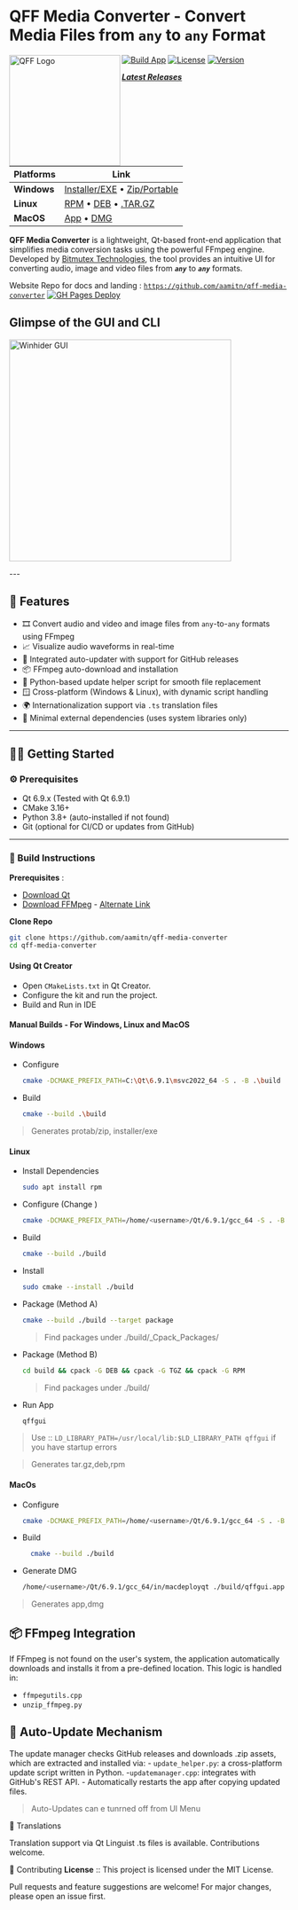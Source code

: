 # QFF Media Converter - Convert Media Files from  **`any`**  to **`any`**  Format

<img src=".\icon\6.png" alt="QFF Logo" width="200" align="left"/>

[![Build App](https://github.com/aamitn/qff-media-converter/actions/workflows/cmake.yml/badge.svg)](https://github.com/aamitn/qff-media-converter/actions/workflows/cmake.yml)
[![License](https://img.shields.io/github/license/aamitn/qff-media-converter)](./LICENSE)
[![Version](https://img.shields.io/github/v/release/aamitn/qff-media-converter)](https://github.com/aamitn/Winhider/releases/)

[**_Latest Releases_**](https://github.com/aamitn/qff-media-converter/releases/latest)

| **Platforms**    | **Link**                                                                                                                                                                                            |
|---------------------|-----------------------------------------------------------------------------------------------------------------------------------------------------------------------------------------------------|
**Windows**  | [Installer/EXE](https://github.com/aamitn/qff-media-converter/releases/latest/download/qff_installer.exe) • [Zip/Portable](https://github.com/aamitn/qff-media-converter/releases/latest/download/dist.zip) |
| **Linux** | [RPM](hhttps://github.com/aamitn/qff-media-converter/releases/latest/download/qffgui-1.2.11-Linux.rpm) • [DEB](https://github.com/aamitn/qff-media-converter/releases/latest/download/qffgui-1.2.11-Linux.deb) • [.TAR.GZ](https://github.com/aamitn/qff-media-converter/releases/latest/download/qffgui-1.2.11-Linux.tar.gz)                                         |
| **MacOS** | [App](https://github.com/aamitn/qff-media-converter/releases/latest/download/qffgui.app) • [DMG](https://github.com/aamitn/qff-media-converter/releases/latest/download/qffgui.dmg) |


**QFF Media Converter** is a lightweight, Qt-based front-end application that simplifies media conversion tasks using the powerful FFmpeg engine. Developed by [Bitmutex Technologies](https://www.bitmutex.com), the tool provides an intuitive UI for converting audio, image  and video files from  _**`any`**_  to _**`any`**_  formats.

Website Repo for docs and landing : [`https://github.com/aamitn/qff-media-converter`](https://github.com/aamitn/qff-media-converter)
[![GH Pages Deploy](https://github.com/aamitn/winhider-website/actions/workflows/astro.yml/badge.svg)](https://github.com/aamitn/winhider-website/actions/workflows/astro.yml)


## Glimpse of the GUI and CLI
<p float="left">
  <img src="./icon/ss.png" width="400" alt="Winhider GUI" />
</p>
---

## 🚀 Features

- 🎞️ Convert audio and video and image files from `any`-to-`any` formats using FFmpeg
- 📈 Visualize audio waveforms in real-time
- 🔄 Integrated auto-updater with support for GitHub releases
- 📦 FFmpeg auto-download and installation
- 🐍 Python-based update helper script for smooth file replacement
- 🪟 Cross-platform (Windows & Linux), with dynamic script handling
- 🌍 Internationalization support via `.ts` translation files
- 🧰 Minimal external dependencies (uses system libraries only)

---

## 🧑‍💻 Getting Started

### ⚙️ Prerequisites

- Qt 6.9.x (Tested with Qt 6.9.1)
- CMake 3.16+
- Python 3.8+ (auto-installed if not found)
- Git (optional for CI/CD or updates from GitHub)

---

### 🔨 Build Instructions

**Prerequisites** :
- [Download Qt](https://www.qt.io/download-qt-installer-oss)
- [Download FFMpeg](https://github.com/btbn/ffmpeg-builds/releases) - [Alternate Link](https://www.gyan.dev/ffmpeg/builds)

**Clone Repo** 
```sh
git clone https://github.com/aamitn/qff-media-converter
cd qff-media-converter
```

#### Using Qt Creator

- Open `CMakeLists.txt` in Qt Creator.
- Configure the kit and run the project.
- Build and Run in IDE


#### Manual Builds - For Windows, Linux and MacOS

#### Windows
- Configure
  ```sh 
  cmake -DCMAKE_PREFIX_PATH=C:\Qt\6.9.1\msvc2022_64 -S . -B .\build
  ```

- Build
  ```sh 
  cmake --build .\build
  ```
> Generates protab/zip, installer/exe

#### Linux
- Install Dependencies
  ```sh 
  sudo apt install rpm 
  ```

- Configure (Change <username>)
  ```sh 
  cmake -DCMAKE_PREFIX_PATH=/home/<username>/Qt/6.9.1/gcc_64 -S . -B ./build
  ```

- Build
  ```sh 
  cmake --build ./build
  ```
  

- Install
  ```sh 
  sudo cmake --install ./build
  ```

- Package (Method A)
  ```sh 
  cmake --build ./build --target package
  ```
  > Find packages under ./build/_Cpack_Packages/

- Package (Method B)
  ```sh 
  cd build && cpack -G DEB && cpack -G TGZ && cpack -G RPM
  ```
  > Find packages under ./build/

- Run App
  ```sh 
  qffgui
  ```
> Use :: `LD_LIBRARY_PATH=/usr/local/lib:$LD_LIBRARY_PATH qffgui` if you have startup errors

> Generates tar.gz,deb,rpm

#### MacOs
- Configure
  ```sh 
  cmake -DCMAKE_PREFIX_PATH=/home/<username>/Qt/6.9.1/gcc_64 -S . -B ./build
  ```

- Build
  ```sh 
    cmake --build ./build
  ```

- Generate DMG
  ```sh
  /home/<username>/Qt/6.9.1/gcc_64/in/macdeployqt ./build/qffgui.app -dmg -qmldir="./"
  ```
> Generates app,dmg


## 📦  FFmpeg Integration

If FFmpeg is not found on the user's system, the application automatically downloads and installs it from a pre-defined location. This logic is handled in:
- `ffmpegutils.cpp`
- `unzip_ffmpeg.py`

##  🔄 Auto-Update Mechanism

The update manager checks GitHub releases and downloads .zip assets, which are extracted and installed via:
    - `update_helper.py`: a cross-platform update script written in Python.
    -`updatemanager.cpp`: integrates with GitHub's REST API.
    - Automatically restarts the app after copying updated files.
>Auto-Updates can e tunrned off from UI Menu

💬 Translations

Translation support via Qt Linguist .ts files is available. Contributions welcome.


🤝 Contributing
**License** :: This project is licensed under the MIT License.

Pull requests and feature suggestions are welcome! For major changes, please open an issue first.